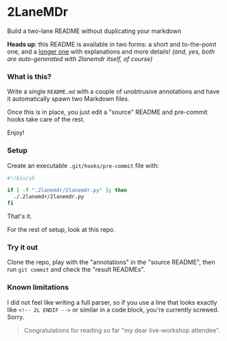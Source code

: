 # 2LaneMDr

Build a two-lane README without duplicating your markdown

**Heads up**: this README is available in two forms:
  a short and to-the-point one,
and
  a [longer one](long_readme.md)
with explanations and more details!
_(and, yes, both are auto-generated with 2lanemdr itself, of course)_

### What is this?

Write a single `README.md` with a couple of unobtrusive annotations
and have it automatically spawn two Markdown files.


Once this is in place, you just edit a "source" README and
pre-commit hooks take care of the rest.

Enjoy!

### Setup

Create an executable `.git/hooks/pre-commit` file with:
```bash
#!/bin/sh

if [ -f ".2lanemdr/2lanemdr.py" ]; then
  ./.2lanemdr/2lanemdr.py
fi
```

That's it.

For the rest of setup, look at this repo.

### Try it out

Clone the repo, play with the "annotations" in the "source README",
then run `git commit` and check the "result READMEs".



### Known limitations

I did not feel like writing a full parser, so
if you use a line that looks exactly like `<!-- 2L ENDIF -->`
or similar in a code block, you're currently screwed. Sorry.

> Congratulations for reading so far "my dear live-workshop attendee".
